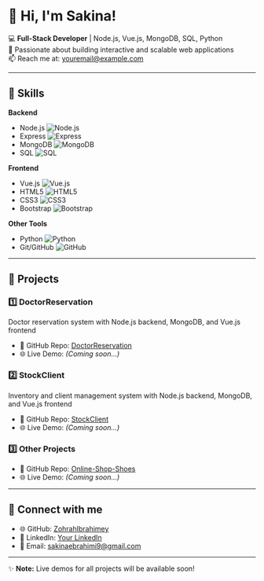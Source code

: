 # 👋 Hi, I'm Sakina!

💻 **Full-Stack Developer** | Node.js, Vue.js, MongoDB, SQL, Python  
🌱 Passionate about building interactive and scalable web applications  
📫 Reach me at: youremail@example.com  

---

## 🌟 Skills

**Backend**  
- Node.js ![Node.js](https://img.shields.io/badge/Node.js-339933?style=for-the-badge&logo=node.js&logoColor=white)  
- Express ![Express](https://img.shields.io/badge/Express.js-000000?style=for-the-badge&logo=express&logoColor=white)  
- MongoDB ![MongoDB](https://img.shields.io/badge/MongoDB-47A248?style=for-the-badge&logo=mongodb&logoColor=white)  
- SQL ![SQL](https://img.shields.io/badge/SQL-4479A1?style=for-the-badge&logo=sql&logoColor=white)  

**Frontend**  
- Vue.js ![Vue.js](https://img.shields.io/badge/Vue.js-35495E?style=for-the-badge&logo=vue.js&logoColor=4FC08D)  
- HTML5 ![HTML5](https://img.shields.io/badge/HTML5-E34F26?style=for-the-badge&logo=html5&logoColor=white)  
- CSS3 ![CSS3](https://img.shields.io/badge/CSS3-1572B6?style=for-the-badge&logo=css3&logoColor=white)  
- Bootstrap ![Bootstrap](https://img.shields.io/badge/Bootstrap-563D7C?style=for-the-badge&logo=bootstrap&logoColor=white)  

**Other Tools**  
- Python ![Python](https://img.shields.io/badge/Python-3776AB?style=for-the-badge&logo=python&logoColor=white)  
- Git/GitHub ![GitHub](https://img.shields.io/badge/GitHub-181717?style=for-the-badge&logo=github&logoColor=white)  

---

## 📂 Projects

### 1️⃣ DoctorReservation
Doctor reservation system with Node.js backend, MongoDB, and Vue.js frontend  
- 🔗 GitHub Repo: [DoctorReservation](https://github.com/SakinaEbrahimi/doctor-reservation)  
- 🌐 Live Demo: *(Coming soon…)*   

### 2️⃣ StockClient
Inventory and client management system with Node.js backend, MongoDB, and Vue.js frontend  
- 🔗 GitHub Repo: [StockClient](https://github.com/SakinaEbrahimi/stock-client)  
- 🌐 Live Demo: *(Coming soon…)* 

### 3️⃣ Other Projects
- 🔗 GitHub Repo: [Online-Shop-Shoes](https://github.com/SakinaEbrahimi/onlineshoesshop)  
- 🌐 Live Demo: *(Coming soon…)*  

---

## 🔗 Connect with me
- 🌐 GitHub: [ZohrahIbrahimey](https://github.com/SakinaEbrahimi)  
- 💼 LinkedIn: [Your LinkedIn](https://www.linkedin.com/in/sakina-ebrahimi)  
- 📧 Email: sakinaebrahimi9@gmail.com  

---

✨ **Note:** Live demos for all projects will be available soon!
